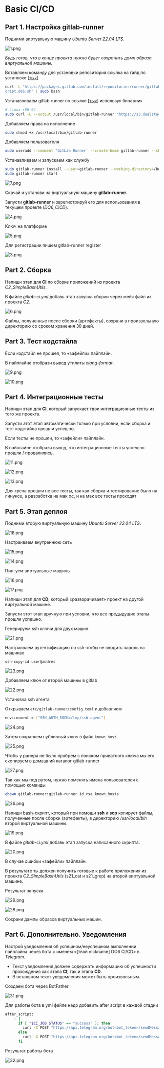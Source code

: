 # Basic CI/CD

## Part 1. Настройка **gitlab-runner**

Подними виртуальную машину *Ubuntu Server 22.04 LTS*.

![1.png](Basic%20CI%20CD/1.png)

*Будь готов, что в конце проекта нужно будет сохранить дамп образа виртуальной машины.*

Вставляем команду для установки репозитория ссылка на гайд по установке [[тык](https://www.dmosk.ru/miniinstruktions.php?mini=gitlab-runner-web)]

```bash
curl -L "https://packages.gitlab.com/install/repositories/runner/gitlab-runner/s
cript.deb.sh" | sudo bash
```

Устанавливаем gitlab runner по ссылке [[тык](https://docs.gitlab.com/runner/install/linux-manually.html)] используя бинарник

```bash
# Linux x86-64
sudo curl -L --output /usr/local/bin/gitlab-runner "https://s3.dualstack.us-east-1.amazonaws.com/gitlab-runner-downloads/latest/binaries/gitlab-runner-linux-amd64"
```

Добавляем права на исполнение

```bash
sudo chmod +x /usr/local/bin/gitlab-runner
```

Добавляем пользователя

```bash
sudo useradd --comment 'GitLab Runner' --create-home gitlab-runner --shell /bin/bash
```

Устанавливаем и запускаем как службу

```bash
sudo gitlab-runner install --user=gitlab-runner --working-directory=/home/gitlab-runner
sudo gitlab-runner start
```

![7.png](Basic%20CI%20CD/7.png)

Скачай и установи на виртуальную машину **gitlab-runner**.

Запусти **gitlab-runner** и зарегистрируй его для использования в текущем проекте (*DO6_CICD*).

![4.png](Basic%20CI%20CD/4.png)

Ключ на платформе

![5.png](Basic%20CI%20CD/5.png)

Для регистрации пишем gitlab-runner register

![3.png](Basic%20CI%20CD/3.png)

## Part 2. Сборка

Напиши этап для **CI** по сборке приложений из проекта *C2_SimpleBashUtils*.

В файле *gitlab-ci.yml* добавь этап запуска сборки через мейк файл из проекта *C2*.

![6.png](Basic%20CI%20CD/6.png)

Файлы, полученные после сборки (артефакты), сохрани в произвольную директорию со сроком хранения 30 дней.

## Part 3. Тест кодстайла

Если кодстайл не прошел, то «зафейли» пайплайн.

В пайплайне отобрази вывод утилиты *clang-format*.

![9.png](Basic%20CI%20CD/9.png)

![10.png](Basic%20CI%20CD/10.png)

## Part 4. Интеграционные тесты

Напиши этап для **CI**, который запускает твои интеграционные тесты из того же проекта.

Запусти этот этап автоматически только при условии, если сборка и тест кодстайла прошли успешно.

Если тесты не прошли, то «зафейли» пайплайн.

В пайплайне отобрази вывод, что интеграционные тесты успешно прошли / провалились.

![11.png](Basic%20CI%20CD/11.png)

![12.png](Basic%20CI%20CD/12.png)

![13.png](Basic%20CI%20CD/13.png)

Для грепа прошли не все тесты, так как сборка и тестирование было на линуксе, а разработка на мак ос, и на мак все тесты проходят

## Part 5. Этап деплоя

Подними вторую виртуальную машину *Ubuntu Server 22.04 LTS*.

![18.png](Basic%20CI%20CD/18.png)

Настраиваем внутреннюю сеть

![15.png](Basic%20CI%20CD/15.png)

![14.png](Basic%20CI%20CD/14.png)

Пингуем виртуальные машины

![16.png](Basic%20CI%20CD/16.png)

![17.png](Basic%20CI%20CD/17.png)

Напиши этап для **CD**, который «разворачивает» проект на другой виртуальной машине.

Запусти этот этап вручную при условии, что все предыдущие этапы прошли успешно.

Генерируем ssh ключи для двух машин

![21.png](Basic%20CI%20CD/21.png)

Настраиваем аутентификацию по ssh чтобы не вводить пароль на машинах

`ssh-copy-id user@addres`

![23.png](Basic%20CI%20CD/23.png)

Добавляем ключ от второй машины в gitlab

![22.png](Basic%20CI%20CD/22.png)

Установка ssh агента

Открываем `etc/gitlab-runner/config.toml` и добавляем

```bash
environment = ["SSH_AUTH_SOCK=/tmp/ssh-agent"]
```

![24.png](Basic%20CI%20CD/24.png)

Затем сохраняем публичный ключ в файл `known_host`

![25.png](Basic%20CI%20CD/25.png)

Чтобы у ранера не было пробрем с поиском приватного ключа мы его скопируем в домашний каталог gitlab-runner

![27.png](Basic%20CI%20CD/27.png)

Так как мы под рутом, нужно поменять имена пользователся с помощью команды

```bash
chown gitlab-runner:gitlab-runner id_rsa known_hosts
```

![26.png](Basic%20CI%20CD/26.png)

Напиши bash-скрипт, который при помощи **ssh** и **scp** копирует файлы, полученные после сборки (артефакты), в директорию */usr/local/bin* второй виртуальной машины.

![19.png](Basic%20CI%20CD/19.png)

В файле *gitlab-ci.yml* добавь этап запуска написанного скрипта.

![20.png](Basic%20CI%20CD/20.png)

В случае ошибки «зафейли» пайплайн.

В результате ты должен получить готовые к работе приложения из проекта *C2_SimpleBashUtils* (s21_cat и s21_grep) на второй виртуальной машине.

Результат запуска

![29.png](Basic%20CI%20CD/29.png)

![28.png](Basic%20CI%20CD/28.png)

Сохрани дампы образов виртуальных машин.

## Part 6. Дополнительно. Уведомления

Настрой уведомления об успешном/неуспешном выполнении пайплайна через бота с именем «[твой nickname] DO6 CI/CD» в *Telegram*.

- Текст уведомления должен содержать информацию об успешности прохождения как этапа **CI**, так и этапа **CD**.
- В остальном текст уведомления может быть произвольным.

Создаем бота через BotFather

![31.png](Basic%20CI%20CD/31.png)

Для работы бота в yml файле надо добавить after script в каждой стадии

```bash
after_script:
    - |
      if [ "$CI_JOB_STATUS" == "success" ]; then
        curl -X POST "https://api.telegram.org/bot<bot_token>/sendMessage" -d "chat_id=<chat_id>" -d "text=Этап деплоя завершен успешно!"
      else
        curl -X POST "https://api.telegram.org/bot<bot_token>/sendMessage" -d "chat_id=<chat_id>" -d "text=Этап деплоя завершен с ошибкой!"
      fi
```

Результат работы бота

![32.png](Basic%20CI%20CD/32.png)
